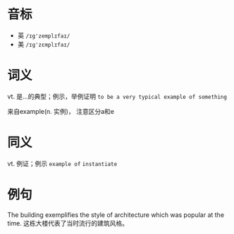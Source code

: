 # 音标

- 英 `/ɪg'zemplɪfaɪ/`
- 美 `/ɪɡ'zɛmplɪfaɪ/`

# 词义

vt. 是…的典型；例示，举例证明
`to be a very typical example of something`



来自example(n. 实例)， 注意区分a和e

# 同义

vt. 例证；例示
`example of` `instantiate`

# 例句

The building exemplifies the style of architecture which was popular at the time.
这栋大楼代表了当时流行的建筑风格。


